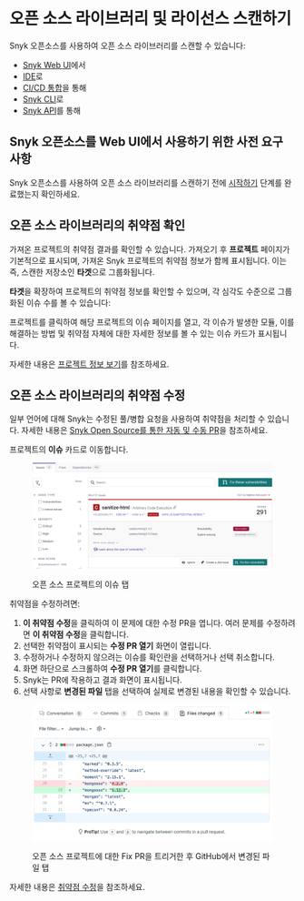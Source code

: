 # 오픈 소스 라이브러리 및 라이선스 스캔하기

Snyk 오픈소스를 사용하여 오픈 소스 라이브러리를 스캔할 수 있습니다:

* [Snyk Web UI](../../../getting-started/snyk-web-ui.md)에서
* [IDE](https://docs.snyk.io/integrations/ide-tools)로
* [CI/CD 통합](../../../scm-ide-and-ci-cd-integrations/snyk-ci-cd-integrations/)을 통해
* [Snyk CLI](../../../snyk-cli/scan-and-maintain-projects-using-the-cli/snyk-cli-for-open-source/)로
* [Snyk API](../../../snyk-api/reference/test-v1.md)를 통해

## Snyk 오픈소스를 Web UI에서 사용하기 위한 사전 요구 사항

Snyk 오픈소스를 사용하여 오픈 소스 라이브러리를 스캔하기 전에 [시작하기](../../../getting-started/) 단계를 완료했는지 확인하세요.

## 오픈 소스 라이브러리의 취약점 확인

가져온 프로젝트의 취약점 결과를 확인할 수 있습니다. 가져오기 후 **프로젝트** 페이지가 기본적으로 표시되며, 가져온 Snyk 프로젝트의 취약점 정보가 함께 표시됩니다. 이는 즉, 스캔한 저장소인 **타겟**으로 그룹화됩니다.

**타겟**을 확장하여 프로젝트의 취약점 정보를 확인할 수 있으며, 각 심각도 수준으로 그룹화된 이슈 수를 볼 수 있습니다:

프로젝트를 클릭하여 해당 프로젝트의 이슈 페이지를 열고, 각 이슈가 발생한 모듈, 이를 해결하는 방법 및 취약점 자체에 대한 자세한 정보를 볼 수 있는 이슈 카드가 표시됩니다.

자세한 내용은 [프로젝트 정보 보기](../../../snyk-admin/snyk-projects/project-information.md)를 참조하세요.

## 오픈 소스 라이브러리의 취약점 수정

일부 언어에 대해 Snyk는 수정된 풀/병합 요청을 사용하여 취약점을 처리할 수 있습니다. 자세한 내용은 [Snyk Open Source를 통한 자동 및 수동 PR](../../pull-requests/snyk-pull-or-merge-requests/)을 참조하세요.

프로젝트의 **이슈** 카드로 이동합니다.

<figure><img src="../../../.gitbook/assets/os_project_issues_fix_vuln.png" alt=""><figcaption><p>오픈 소스 프로젝트의 이슈 탭</p></figcaption></figure>

취약점을 수정하려면:

1. **이 취약점 수정**을 클릭하여 이 문제에 대한 수정 PR을 엽니다. 여러 문제를 수정하려면 **이 취약점 수정**을 클릭합니다.
2. 선택한 취약점이 표시되는 **수정 PR 열기** 화면이 열립니다.
3. 수정하거나 수정하지 않으려는 이슈를 확인란을 선택하거나 선택 취소합니다.
4. 화면 하단으로 스크롤하여 **수정 PR 열기**를 클릭합니다.
5. Snyk는 PR에 작용하고 결과 화면이 표시됩니다.
6. 선택 사항로 **변경된 파일** 탭을 선택하여 실제로 변경된 내용을 확인할 수 있습니다.

<figure><img src="../../../.gitbook/assets/screenshot_2021-04-09_at_17.46.22.png" alt=".오픈 소스 프로젝트에 대한 Fix PR을 트리거한 후 GitHub에서 변경된 파일 탭"><figcaption><p>오픈 소스 프로젝트에 대한 Fix PR을 트리거한 후 GitHub에서 변경된 파일 탭</p></figcaption></figure>

자세한 내용은 [취약점 수정](../manage-vulnerabilities/fix-your-vulnerabilities.md)을 참조하세요.
